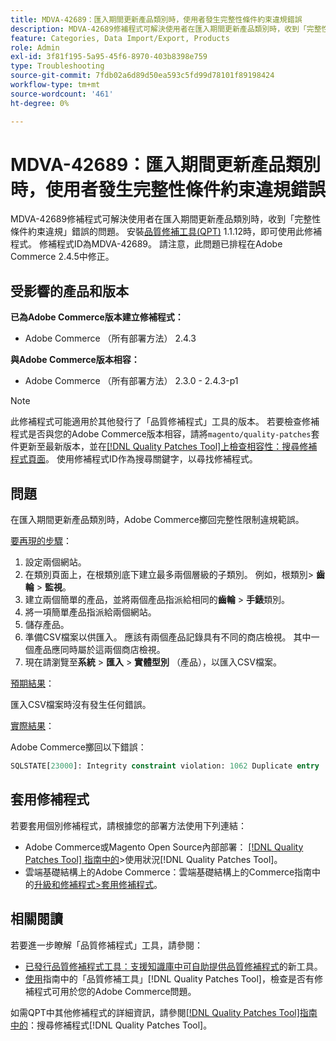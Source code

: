 ```yaml
---
title: MDVA-42689：匯入期間更新產品類別時，使用者發生完整性條件約束違規錯誤
description: MDVA-42689修補程式可解決使用者在匯入期間更新產品類別時，收到「完整性條件約束違規」錯誤的問題。 安裝[Quality Patches Tool (QPT)](https://experienceleague.adobe.com/en/docs/commerce-operations/tools/quality-patches-tool/quality-patches-tool-to-self-serve-quality-patches) 1.1.12後，即可使用此修補程式。 修補程式ID為MDVA-42689。 請注意，此問題已排程在Adobe Commerce 2.4.5中修正。
feature: Categories, Data Import/Export, Products
role: Admin
exl-id: 3f81f195-5a95-45f6-8970-403b8398e759
type: Troubleshooting
source-git-commit: 7fdb02a6d89d50ea593c5fd99d78101f89198424
workflow-type: tm+mt
source-wordcount: '461'
ht-degree: 0%

---
```


# MDVA-42689：匯入期間更新產品類別時，使用者發生完整性條件約束違規錯誤

MDVA-42689修補程式可解決使用者在匯入期間更新產品類別時，收到「完整性條件約束違規」錯誤的問題。 安裝[品質修補工具(QPT)](https://experienceleague.adobe.com/en/docs/commerce-operations/tools/quality-patches-tool/quality-patches-tool-to-self-serve-quality-patches) 1.1.12時，即可使用此修補程式。 修補程式ID為MDVA-42689。 請注意，此問題已排程在Adobe Commerce 2.4.5中修正。

## 受影響的產品和版本

**已為Adobe Commerce版本建立修補程式：**

* Adobe Commerce （所有部署方法） 2.4.3

**與Adobe Commerce版本相容：**

* Adobe Commerce （所有部署方法） 2.3.0 - 2.4.3-p1

>[!NOTE]
>
>此修補程式可能適用於其他發行了「品質修補程式」工具的版本。 若要檢查修補程式是否與您的Adobe Commerce版本相容，請將`magento/quality-patches`套件更新至最新版本，並在[[!DNL Quality Patches Tool]上檢查相容性：搜尋修補程式頁面](https://experienceleague.adobe.com/en/docs/commerce-operations/tools/quality-patches-tool/quality-patches-tool-to-self-serve-quality-patches)。 使用修補程式ID作為搜尋關鍵字，以尋找修補程式。

## 問題

在匯入期間更新產品類別時，Adobe Commerce擲回完整性限制違規範誤。

<u>要再現的步驟</u>：

1. 設定兩個網站。
1. 在類別頁面上，在根類別底下建立最多兩個層級的子類別。 例如，根類別> **齒輪** > **監視**。
1. 建立兩個簡單的產品，並將兩個產品指派給相同的&#x200B;**齒輪** > **手錶**&#x200B;類別。
1. 將一項簡單產品指派給兩個網站。
1. 儲存產品。
1. 準備CSV檔案以供匯入。 應該有兩個產品記錄具有不同的商店檢視。 其中一個產品應同時屬於這兩個商店檢視。
1. 現在請瀏覽至&#x200B;**系統** > **匯入** > **實體型別** （產品），以匯入CSV檔案。

<u>預期結果</u>：

匯入CSV檔案時沒有發生任何錯誤。

<u>實際結果</u>：

Adobe Commerce擲回以下錯誤：

```SQL
SQLSTATE[23000]: Integrity constraint violation: 1062 Duplicate entry '1302' for key 'PRIMARY', query was: INSERT INTO `catalog_url_rewrite_product_category` (`url_rewrite_id`,`category_id`,`product_id`) VALUES (?, ?, ?), (?, ?, ?), (?, ?, ?)
```

## 套用修補程式

若要套用個別修補程式，請根據您的部署方法使用下列連結：

* Adobe Commerce或Magento Open Source內部部署： [[!DNL Quality Patches Tool] 指南中的](/help/tools/quality-patches-tool/usage.md)>使用狀況[!DNL Quality Patches Tool]。
* 雲端基礎結構上的Adobe Commerce：雲端基礎結構上的Commerce指南中的[升級和修補程式>套用修補程式](https://experienceleague.adobe.com/docs/commerce-cloud-service/user-guide/develop/upgrade/apply-patches.html)。

## 相關閱讀

若要進一步瞭解「品質修補程式」工具，請參閱：

* [已發行品質修補程式工具：支援知識庫中可自助提供品質修補程式](https://experienceleague.adobe.com/en/docs/commerce-operations/tools/quality-patches-tool/quality-patches-tool-to-self-serve-quality-patches)的新工具。
* [使用](/help/tools/quality-patches-tool/patches-available-in-qpt/check-patch-for-magento-issue-with-magento-quality-patches.md)指南中的「品質修補工具」[!DNL Quality Patches Tool]，檢查是否有修補程式可用於您的Adobe Commerce問題。

如需QPT中其他修補程式的詳細資訊，請參閱[[!DNL Quality Patches Tool]指南中的](https://experienceleague.adobe.com/tools/commerce-quality-patches/index.html)：搜尋修補程式[!DNL Quality Patches Tool]。
